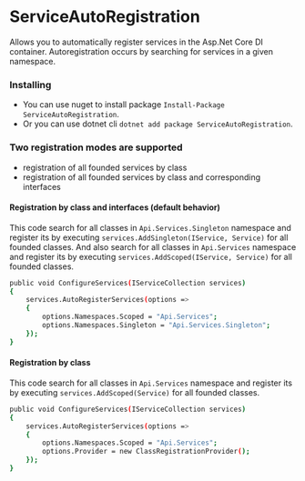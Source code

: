 # ServiceAutoRegistration
Allows you to automatically register services in the Asp.Net Core DI container. Autoregistration occurs by searching for services in a given namespace.

### Installing
* You can use nuget to install package `Install-Package ServiceAutoRegistration`.
* Or you can use dotnet cli `dotnet add package ServiceAutoRegistration`.

### Two registration modes are supported
* registration of all founded services by class
* registration of all founded services by class and corresponding interfaces
 
#### Registration by class and interfaces (default behavior)
This code search for all classes in `Api.Services.Singleton` namespace and register its by executing `services.AddSingleton(IService, Service)` for all founded classes. And also search for all classes in `Api.Services` namespace and register its by executing `services.AddScoped(IService, Service)` for all founded classes.
```sh
public void ConfigureServices(IServiceCollection services)
{
	services.AutoRegisterServices(options =>
	{
		options.Namespaces.Scoped = "Api.Services";
		options.Namespaces.Singleton = "Api.Services.Singleton";
	});
}
```

#### Registration by class
This code search for all classes in `Api.Services` namespace and register its by executing `services.AddScoped(Service)` for all founded classes.
```sh
public void ConfigureServices(IServiceCollection services)
{
	services.AutoRegisterServices(options =>
	{
		options.Namespaces.Scoped = "Api.Services";
		options.Provider = new ClassRegistrationProvider();
	});
}
```